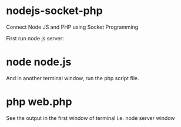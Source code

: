 # nodejs-socket-php
Connect Node JS and PHP using Socket Programming

First run node js server:

# node node.js

And in another terminal window, run the php script file.

# php web.php

See the output in the first window of terminal i.e. node server window
